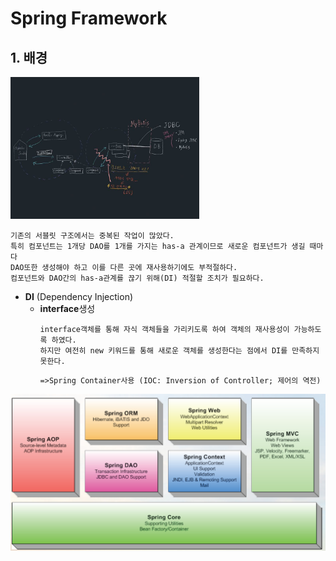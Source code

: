 # Spring Framework

## 1. 배경
<img src="before_spring.jpg" width="60%">

```
기존의 서블릿 구조에서는 중복된 작업이 많았다. 
특히 컴포넌트는 1개당 DAO를 1개를 가지는 has-a 관계이므로 새로운 컴포넌트가 생길 때마다
DAO또한 생성해야 하고 이를 다른 곳에 재사용하기에도 부적절하다.
컴포넌트와 DAO간의 has-a관계를 끊기 위해(DI) 적절할 조치가 필요하다.
```

- **DI** (Dependency Injection)
  - **interface**생성
    ```
    interface객체를 통해 자식 객체들을 가리키도록 하여 객체의 재사용성이 가능하도록 하였다. 
    하지만 여전히 new 키워드를 통해 새로운 객체를 생성한다는 점에서 DI를 만족하지 못한다.
    ```
    `=>Spring Container사용 (IOC: Inversion of Controller; 제어의 역전)`

<img src="lib_module.png">
